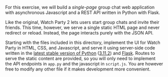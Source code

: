 For this exercise, we will build a _single-page_ group chat web application with
asynchronous Javascript and a REST API written in Python with Flask.

Like the original, Watch Party 2 lets users start group chats and invite their
friends. This time, however, we serve a single static HTML page and never
redirect or reload. Instead, the page interacts purely with the JSON API.

Starting with the files included in this directory, implement the UI for Watch
Party in HTML, CSS, and Javascript, and serve it using server-side code written
in the
[latest stable version of Python](https://www.python.org/downloads/release/python-3112/)
([3.11.2](https://www.python.org/downloads/release/python-3112/)) and
[Flask](https://flask.palletsprojects.com/en/2.2.x/installation/). Routes to
serve the static content are provided, so you will only need to implement the
API endpoints in `app.py` and the javascript in `script.js`. You are however
free to modify any other file if it makes development more convenient.

